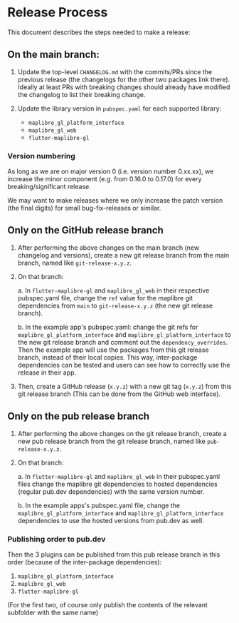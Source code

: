 # Release Process

This document describes the steps needed to make a release:

## **On the main branch:**
1. Update the top-level `CHANGELOG.md` with the commits/PRs since the previous release (the changelogs for the other two packages link there). Ideally at least PRs with breaking changes should already have modified the changelog to list their breaking change.

2. Update the library version in `pubspec.yaml` for each supported library:
    - `maplibre_gl_platform_interface`
    - `maplibre_gl_web`
    - `flutter-maplibre-gl`

### Version numbering
 As long as we are on major version 0 (i.e. version number 0.xx.xx), we increase the minor component (e.g. from 0.16.0 to 0.17.0) for every breaking/significant release. 

We may want to make releases where we only increase the patch version (the final digits) for small bug-fix-releases or similar.



## Only on the GitHub release branch 
1. After performing the above changes on the main branch (new changelog and versions), create a new git release branch from the main branch, named like `git-release-x.y.z`.

2. On that branch:
   
    a.     In `flutter-maplibre-gl` and `maplibre_gl_web` in their respective pubspec.yaml file,  change the `ref` value for the maplibre git dependencies from `main` to `git-release-x.y.z` (the new git release branch).
   
    b.     In the example app's pubspec.yaml: change the git refs for `maplibre_gl_platform_interface` and `maplibre_gl_platform_interface` to the new git release branch and comment out the `dependency_overrides`. Then the example app will use the packages from this git release branch, instead of their local copies. This way, inter-package dependencies can be tested and users can see how to correctly use the release in their app.

4. Then, create a GitHub release (`x.y.z`) with a new git tag (`x.y.z`) from this git release branch (This can be done from the GitHub web interface).

## Only on the pub release branch
1. After performing the above changes on the git release branch, create a new pub release branch from the git release branch, named like `pub-release-x.y.z`.

2. On that branch:
   
    a. In `flutter-maplibre-gl` and `maplibre_gl_web` in their pubspec.yaml files change the maplibre git dependencies to hosted dependencies (regular pub.dev dependencies) with the same version number.
   
    b. In the example apps's pubspec.yaml file, change the `maplibre_gl_platform_interface` and `maplibre_gl_platform_interface` dependencies to use the hosted versions from pub.dev as well.

 ### Publishing order to pub.dev
 Then the 3 plugins can be published from this pub release branch in this order (because of the inter-package dependencies):
 1. `maplibre_gl_platform_interface`
 2. `maplibre_gl_web`
 3. `flutter-maplibre-gl`

(For the first two, of course only publish the contents of the relevant subfolder with the same name)
